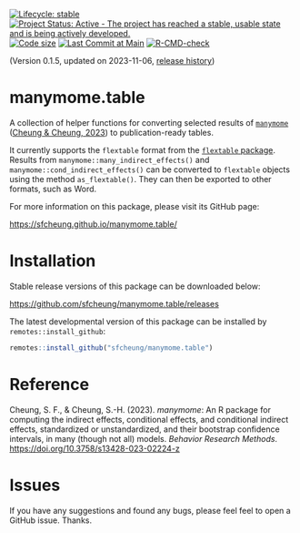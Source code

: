 <!-- badges: start -->
[![Lifecycle: stable](https://img.shields.io/badge/lifecycle-stable-brightgreen.svg)](https://lifecycle.r-lib.org/articles/stages.html#stable)
[![Project Status: Active - The project has reached a stable, usable state and is being actively developed.](https://www.repostatus.org/badges/latest/active.svg)](https://www.repostatus.org/#active)
[![Code size](https://img.shields.io/github/languages/code-size/sfcheung/manymome.table.svg)](https://github.com/sfcheung/manymome.table)
[![Last Commit at Main](https://img.shields.io/github/last-commit/sfcheung/manymome.table.svg)](https://github.com/sfcheung/manymome.table/commits/main)
[![R-CMD-check](https://github.com/sfcheung/manymome.table/actions/workflows/R-CMD-check.yaml/badge.svg)](https://github.com/sfcheung/manymome.table/actions/workflows/R-CMD-check.yaml)
<!-- badges: end -->

(Version 0.1.5, updated on 2023-11-06, [release history](https://sfcheung.github.io/manymome.table/news/index.html))

# manymome.table

A collection of helper functions for converting
selected results of [`manymome`](https://sfcheung.github.io/manymome/)
([Cheung & Cheung, 2023](https://doi.org/10.3758/s13428-023-02224-z)) to publication-ready
tables.

It currently supports the `flextable` format from
the [`flextable` package](https://davidgohel.github.io/flextable/).
Results from `manymome::many_indirect_effects()`
and `manymome::cond_indirect_effects()` can be converted
to `flextable` objects using the method `as_flextable()`.
They can then be exported to other formats, such as Word.

For more information on this package, please visit its GitHub page:

https://sfcheung.github.io/manymome.table/

# Installation

Stable release versions of this package can be downloaded below:

https://github.com/sfcheung/manymome.table/releases

The latest developmental version of this package can be installed by `remotes::install_github`:

```r
remotes::install_github("sfcheung/manymome.table")
```

# Reference

Cheung, S. F., & Cheung, S.-H. (2023). *manymome*: An R package for computing
the indirect effects, conditional effects, and conditional indirect effects,
standardized or unstandardized, and their bootstrap confidence intervals,
in many (though not all) models. *Behavior Research Methods*.
https://doi.org/10.3758/s13428-023-02224-z

# Issues

If you have any suggestions and found any bugs, please feel
feel to open a GitHub issue. Thanks.